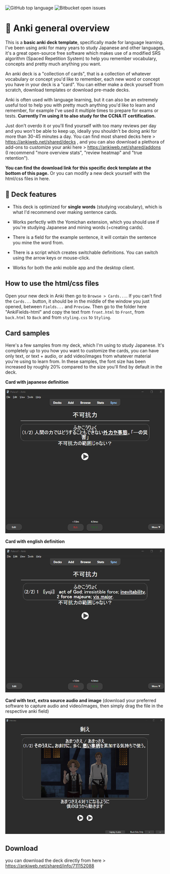 
![GitHub top language](https://img.shields.io/github/languages/top/Wolanet/Anki_deck-language-learning?color=green)
![Bitbucket open issues](https://img.shields.io/bitbucket/issues/Wolanet/Anki_deck-language-learning?color=red)

# 🧱 Anki general overview
This is a **basic anki deck template**, specifically made for language learning.
I've been using anki for many years to study Japanese and other languages, it's a great open-source free software which makes use of a modified SRS algorithm (Spaced Repetition System) to help you remember vocabulary, concepts and pretty much anything you want.

An anki deck is a "collection of cards", that is a collection of whatever vocabulary or concept you'd like to remember, each new word or concept you have in your deck is a "card". You can either make a deck yourself from scratch, download templates or download pre-made decks.

Anki is often used with language learning, but it can also be an extremely useful tool to help you with pretty much anything you'd like to learn and remember, for example I've used it multiple times to prepare for exams or tests. **Currently I'm using it to also study for the CCNA IT certification.**

Just don't overdo it or you'll find yourself with too many reviews per day and you won't be able to keep up, ideally you shouldn't be doing anki for more than 30-45 minutes a day.
You can find most shared decks here > https://ankiweb.net/shared/decks , and you can also download a plethora of add-ons to customize your anki here > https://ankiweb.net/shared/addons 
(I recommend "more overview stats", "review heatmap" and "true retention").   

**You can find the download link for this specific deck template at the bottom of this page.** Or you can modify a new deck yourself with the html/css files in here.
<br>


## 📕 Deck features

- This deck is optimized for **single words** (studying vocabulary), which is what I'd recommend over making sentence cards.

- Works perfectly with the Yomichan extension, which you should use if you're studying Japanese and mining words (=creating cards).

- There is a field for the example sentence, it will contain the sentence you mine the word from.

- There is a script which creates switchable definitions. You can switch using the arrow keys or mouse-click.

- Works for both the anki mobile app and the desktop client.<br>


## How to use the html/css files

Open your new deck in Anki then go to ```Browse > Cards...```. If you can't find the ```Cards...``` button, it should be in the middle of the window you just opened, between ```Fields...``` and ```Preview```.
Then go to the folder here "AnkiFields-html" and copy the text from ```front.html``` to ```Front```, from ```back.html``` to ```Back``` and from ```styling.css``` to ```Styling```.
<br>

## Card samples
Here's a few samples from my deck, which I'm using to study Japanese. It's completely up to you how you want to customize the cards, you can have only text, or text + audio, or add video/images from whatever material you're using to learn from. In these samples, the font size has been increased by roughly 20% compared to the size you'll find by default in the deck. 
<br>  

**Card with japanese definition**

![Sample image1](image%20samples/card_japanese_def.png)

**Card with english definition**  

![Sample image1](image%20samples/card_english_definition.png)  

**Card with text, extra source audio and image** (download your preferred software to capture audio and video/images, then simply drag the file in the respective anki field) 

![Samplooo image1](image%20samples/cardjp_with_picture.png)


## Download
you can download the deck directly from here > https://ankiweb.net/shared/info/711152088

